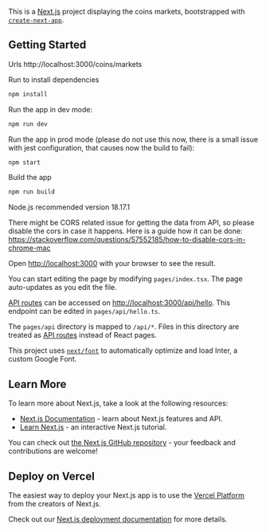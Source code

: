 This is a [Next.js](https://nextjs.org/) project displaying the coins markets, bootstrapped with [`create-next-app`](https://github.com/vercel/next.js/tree/canary/packages/create-next-app).

## Getting Started

Urls
http://localhost:3000/coins/markets

Run to install dependencies

```bash
npm install
```

Run the app in dev mode:

```bash
npm run dev
```

Run the app in prod mode (please do not use this now, there is a small issue with jest configuration, that causes now the build to fail):

```bash
npm start
```

Build the app

```bash
npm run build
```

Node.js recommended version 18.17.1

There might be CORS related issue for getting the data from API, so please disable the cors in case it happens. Here is a guide how it can be done: https://stackoverflow.com/questions/57552185/how-to-disable-cors-in-chrome-mac

Open [http://localhost:3000](http://localhost:3000) with your browser to see the result.

You can start editing the page by modifying `pages/index.tsx`. The page auto-updates as you edit the file.

[API routes](https://nextjs.org/docs/api-routes/introduction) can be accessed on [http://localhost:3000/api/hello](http://localhost:3000/api/hello). This endpoint can be edited in `pages/api/hello.ts`.

The `pages/api` directory is mapped to `/api/*`. Files in this directory are treated as [API routes](https://nextjs.org/docs/api-routes/introduction) instead of React pages.

This project uses [`next/font`](https://nextjs.org/docs/basic-features/font-optimization) to automatically optimize and load Inter, a custom Google Font.

## Learn More

To learn more about Next.js, take a look at the following resources:

- [Next.js Documentation](https://nextjs.org/docs) - learn about Next.js features and API.
- [Learn Next.js](https://nextjs.org/learn) - an interactive Next.js tutorial.

You can check out [the Next.js GitHub repository](https://github.com/vercel/next.js/) - your feedback and contributions are welcome!

## Deploy on Vercel

The easiest way to deploy your Next.js app is to use the [Vercel Platform](https://vercel.com/new?utm_medium=default-template&filter=next.js&utm_source=create-next-app&utm_campaign=create-next-app-readme) from the creators of Next.js.

Check out our [Next.js deployment documentation](https://nextjs.org/docs/deployment) for more details.
